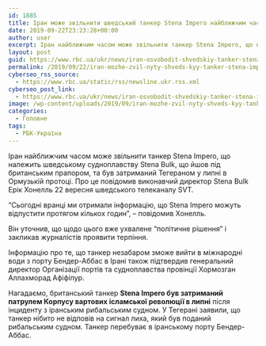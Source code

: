 ```yaml
---
id: 1885
title: Іран може звільнити шведський танкер Stena Impero найближчим часом
date: 2019-09-22T23:23:28+00:00
author: user
excerpt: Іран найближчим часом може звільнити танкер Stena Impero, що належить шведському судноплавству Stena Bulk, що йшов під британським прапором, та був...
layout: post
guid: https://www.rbc.ua/ukr/news/iran-osvobodit-shvedskiy-tanker-stena-impero-1569192907.html
permalink: /2019/09/22/iran-mozhe-zvil-nyty-shveds-kyy-tanker-stena-impero-nayblyzhchym-chasom/
cyberseo_rss_source:
  - https://www.rbc.ua/static/rss/newsline.ukr.rss.xml
cyberseo_post_link:
  - https://www.rbc.ua/ukr/news/iran-osvobodit-shvedskiy-tanker-stena-impero-1569192907.html
image: /wp-content/uploads/2019/09/iran-mozhe-zvil-nyty-shveds-kyy-tanker-stena-impero-nayblyzhchym-chasom.jpg
categories:
  - Головне
tags:
  - РБК-Україна
---
```

Іран найближчим часом може звільнити танкер Stena Impero, що належить шведському судноплавству Stena Bulk, що йшов під британським прапором, та був затриманий Тегераном у липні в Ормузькій протоці. Про це повідомив виконавчий директор Stena Bulk Ерік Хонелль 22 вересня шведського телеканалу SVT.

&#8220;Сьогодні вранці ми отримали інформацію, що Stena Impero можуть відпустити протягом кількох годин&#8221;, &#8211; повідомив Хонелль.

Він уточнив, що щодо цього вже ухвалене &#8220;політичне рішення&#8221; і закликав журналістів проявити терпіння.

Інформацію про те, що танкер незабаром зможе вийти в міжнародні води з порту Бендер-Аббас в Ірані також підтвердив генеральний директор Організації портів та судноплавства провінції Хормозган Аллахморад Афіфіпур.

Нагадаємо, британський танкер **Stena Impero був затриманий патрулем Корпусу вартових ісламської революції в липні** після інциденту з іранським рибальським судном. У Тегерані заявили, що танкер нібито не відповів на сигнал лиха, який був поданий рибальським судном. Танкер перебуває в іранському порту Бендер-Аббас.